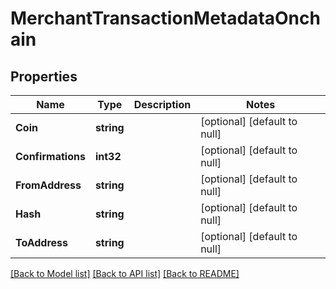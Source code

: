 # MerchantTransactionMetadataOnchain

## Properties
Name | Type | Description | Notes
------------ | ------------- | ------------- | -------------
**Coin** | **string** |  | [optional] [default to null]
**Confirmations** | **int32** |  | [optional] [default to null]
**FromAddress** | **string** |  | [optional] [default to null]
**Hash** | **string** |  | [optional] [default to null]
**ToAddress** | **string** |  | [optional] [default to null]

[[Back to Model list]](../README.md#documentation-for-models) [[Back to API list]](../README.md#documentation-for-api-endpoints) [[Back to README]](../README.md)

